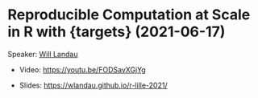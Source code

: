 # Reproducible Computation at Scale in R with {targets} (2021-06-17)

Speaker: [Will Landau](https://wlandau.github.io/)

- Video: https://youtu.be/FODSavXGjYg

- Slides: https://wlandau.github.io/r-lille-2021/

